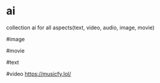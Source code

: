 # ai
collection ai for all aspects(text, video, audio, image, movie)

#image

#movie

#text

#video
https://musicfy.lol/
